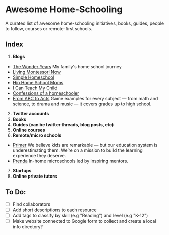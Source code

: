 # Awesome Home-Schooling
A curated list of awesome home-schooling initiatives, books, guides, people to follow, courses or remote-first schools.

## Index

1. **Blogs**
- [The Wonder Years](https://wonderyearsschool.com/) My family's home school journey
- [Living Montessori Now](https://livingmontessorinow.com/)
- [Simple Homeschool](https://simplehomeschool.net/) 
- [Hip Home School Moms](https://hiphomeschoolmoms.com/)
- [I Can Teach My Child](www.icanteachmychild.com)
- [Confessions of a homeschooler](www.confessionsofahomeschooler.com)
- [From ABC to Acts](www.https://fromabcstoacts.com/) Game examples for every subject — from math and science, to drama and music — it covers grades up to high school.
2. **Twitter accounts**
3. **Books**
4. **Guides (can be twitter threads, blog posts, etc)**
5. **Online courses**
6. **Remote/micro schools**
- [Primer](www.withprimer.com) We believe kids are remarkable — but our education system is underestimating them. We’re on a mission to build the learning experience they deserve.
- [Prenda](www.prendaschool.com) In-home microschools led by inspiring mentors.
7. **Startups**
8. **Online private tutors**

## To Do:
- [ ] Find collaborators
- [ ] Add short descriptions to each resource
- [ ] Add tags to classify by skill (e.g "Reading") and level (e.g "K-12")
- [ ] Make website connected to Google form to collect and create a local info directory?
